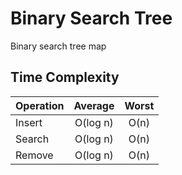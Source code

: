 Binary Search Tree
==================

Binary search tree map

Time Complexity
---------------

| Operation | Average  | Worst |
|-----------|:--------:|:-----:|
| Insert    | O(log n) | O(n)  |
| Search    | O(log n) | O(n)  |
| Remove    | O(log n) | O(n)  |
